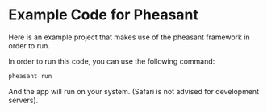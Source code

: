 # Example Code for Pheasant

Here is an example project that makes use of the pheasant framework in order to run. 

In order to run this code, you can use the following command:
```bash
pheasant run
```

And the app will run on your system. (Safari is not advised for development servers).